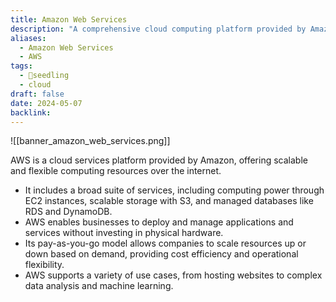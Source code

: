 ```yaml
---
title: Amazon Web Services
description: "A comprehensive cloud computing platform provided by Amazon"
aliases:
  - Amazon Web Services
  - AWS
tags:
  - 🌱seedling
  - cloud
draft: false
date: 2024-05-07
backlink:
---
```


![[banner_amazon_web_services.png]]

AWS is a cloud services platform provided by Amazon, offering scalable and flexible computing resources over the internet.
- It includes a broad suite of services, including computing power through EC2 instances, scalable storage with S3, and managed databases like RDS and DynamoDB.
- AWS enables businesses to deploy and manage applications and services without investing in physical hardware.
- Its pay-as-you-go model allows companies to scale resources up or down based on demand, providing cost efficiency and operational flexibility.
- AWS supports a variety of use cases, from hosting websites to complex data analysis and machine learning.